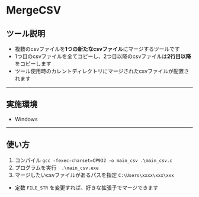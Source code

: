 # MergeCSV

## ツール説明
- 複数のcsvファイルを**1つの新たなcsvファイル**にマージするツールです
- 1つ目のcsvファイルを全てコピーし、2つ目以降のcsvファイルは**2行目以降**をコピーします
- ツール使用時のカレントディレクトリにマージされたcsvファイルが配置されます

----

## 実施環境
- Windows

----

## 使い方
1. コンパイル `gcc -fexec-charset=CP932 -o main_csv .\main_csv.c`
2. プログラムを実行　`.\main_csv.exe`
3. マージしたいcsvファイルがあるパスを指定 `C:\Users\xxxx\xxx\xxx`

- 定数 `FILE_STR` を変更すれば、好きな拡張子でマージできます